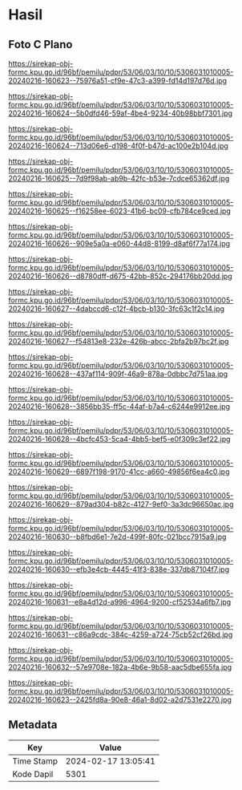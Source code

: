 # Hasil

## Foto C Plano

https://sirekap-obj-formc.kpu.go.id/96bf/pemilu/pdpr/53/06/03/10/10/5306031010005-20240216-160623--75976a51-cf9e-47c3-a399-fd14d197d76d.jpg

https://sirekap-obj-formc.kpu.go.id/96bf/pemilu/pdpr/53/06/03/10/10/5306031010005-20240216-160624--5b0dfd46-59af-4be4-9234-40b98bbf7301.jpg

https://sirekap-obj-formc.kpu.go.id/96bf/pemilu/pdpr/53/06/03/10/10/5306031010005-20240216-160624--713d06e6-d198-4f0f-b47d-ac100e2b104d.jpg

https://sirekap-obj-formc.kpu.go.id/96bf/pemilu/pdpr/53/06/03/10/10/5306031010005-20240216-160625--7d9f98ab-ab9b-42fc-b53e-7cdce65362df.jpg

https://sirekap-obj-formc.kpu.go.id/96bf/pemilu/pdpr/53/06/03/10/10/5306031010005-20240216-160625--f16258ee-6023-41b6-bc09-cfb784ce9ced.jpg

https://sirekap-obj-formc.kpu.go.id/96bf/pemilu/pdpr/53/06/03/10/10/5306031010005-20240216-160626--909e5a0a-e060-44d8-8199-d8af6f77a174.jpg

https://sirekap-obj-formc.kpu.go.id/96bf/pemilu/pdpr/53/06/03/10/10/5306031010005-20240216-160626--d8780dff-d675-42bb-852c-294176bb20dd.jpg

https://sirekap-obj-formc.kpu.go.id/96bf/pemilu/pdpr/53/06/03/10/10/5306031010005-20240216-160627--4dabccd6-c12f-4bcb-b130-3fc63c1f2c14.jpg

https://sirekap-obj-formc.kpu.go.id/96bf/pemilu/pdpr/53/06/03/10/10/5306031010005-20240216-160627--f54813e8-232e-426b-abcc-2bfa2b97bc2f.jpg

https://sirekap-obj-formc.kpu.go.id/96bf/pemilu/pdpr/53/06/03/10/10/5306031010005-20240216-160628--437af114-909f-46a9-878a-0dbbc7d751aa.jpg

https://sirekap-obj-formc.kpu.go.id/96bf/pemilu/pdpr/53/06/03/10/10/5306031010005-20240216-160628--3856bb35-ff5c-44af-b7a4-c6244e9912ee.jpg

https://sirekap-obj-formc.kpu.go.id/96bf/pemilu/pdpr/53/06/03/10/10/5306031010005-20240216-160628--4bcfc453-5ca4-4bb5-bef5-e0f309c3ef22.jpg

https://sirekap-obj-formc.kpu.go.id/96bf/pemilu/pdpr/53/06/03/10/10/5306031010005-20240216-160629--6897f198-9170-41cc-a660-49856f6ea4c0.jpg

https://sirekap-obj-formc.kpu.go.id/96bf/pemilu/pdpr/53/06/03/10/10/5306031010005-20240216-160629--879ad304-b82c-4127-9ef0-3a3dc96650ac.jpg

https://sirekap-obj-formc.kpu.go.id/96bf/pemilu/pdpr/53/06/03/10/10/5306031010005-20240216-160630--b8fbd6e1-7e2d-499f-80fc-021bcc7915a9.jpg

https://sirekap-obj-formc.kpu.go.id/96bf/pemilu/pdpr/53/06/03/10/10/5306031010005-20240216-160630--efb3e4cb-4445-41f3-838e-337db87104f7.jpg

https://sirekap-obj-formc.kpu.go.id/96bf/pemilu/pdpr/53/06/03/10/10/5306031010005-20240216-160631--e8a4d12d-a996-4964-9200-cf52534a6fb7.jpg

https://sirekap-obj-formc.kpu.go.id/96bf/pemilu/pdpr/53/06/03/10/10/5306031010005-20240216-160631--c86a9cdc-384c-4259-a724-75cb52cf26bd.jpg

https://sirekap-obj-formc.kpu.go.id/96bf/pemilu/pdpr/53/06/03/10/10/5306031010005-20240216-160632--57e9708e-182a-4b6e-9b58-aac5dbe655fa.jpg

https://sirekap-obj-formc.kpu.go.id/96bf/pemilu/pdpr/53/06/03/10/10/5306031010005-20240216-160623--2425fd8a-90e8-46a1-8d02-a2d7531e2270.jpg


## Metadata

| Key        | Value               |
| ---------- | ------------------- |
| Time Stamp | 2024-02-17 13:05:41 |
| Kode Dapil | 5301                |



